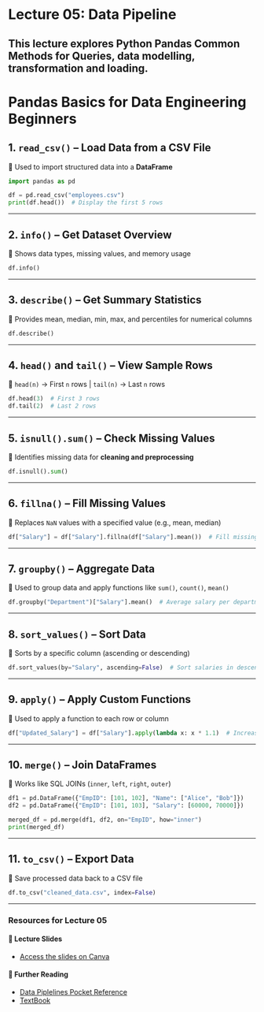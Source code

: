 # **Lecture 05: Data Pipeline**

This lecture explores Python Pandas Common Methods for Queries, data modelling, transformation and loading.
---

# Pandas Basics for Data Engineering Beginners

## 1. `read_csv()` – Load Data from a CSV File
📌 Used to import structured data into a **DataFrame**
```python
import pandas as pd

df = pd.read_csv("employees.csv")
print(df.head())  # Display the first 5 rows
```

---

## 2. `info()` – Get Dataset Overview
📌 Shows data types, missing values, and memory usage
```python
df.info()
```

---

## 3. `describe()` – Get Summary Statistics
📌 Provides mean, median, min, max, and percentiles for numerical columns
```python
df.describe()
```

---

## 4. `head()` and `tail()` – View Sample Rows
📌 `head(n)` → First `n` rows | `tail(n)` → Last `n` rows
```python
df.head(3)  # First 3 rows
df.tail(2)  # Last 2 rows
```

---

## 5. `isnull().sum()` – Check Missing Values
📌 Identifies missing data for **cleaning and preprocessing**
```python
df.isnull().sum()
```

---

## 6. `fillna()` – Fill Missing Values
📌 Replaces `NaN` values with a specified value (e.g., mean, median)
```python
df["Salary"] = df["Salary"].fillna(df["Salary"].mean())  # Fill missing salary with average
```

---

## 7. `groupby()` – Aggregate Data
📌 Used to group data and apply functions like `sum()`, `count()`, `mean()`
```python
df.groupby("Department")["Salary"].mean()  # Average salary per department
```

---

## 8. `sort_values()` – Sort Data
📌 Sorts by a specific column (ascending or descending)
```python
df.sort_values(by="Salary", ascending=False)  # Sort salaries in descending order
```

---

## 9. `apply()` – Apply Custom Functions
📌 Used to apply a function to each row or column
```python
df["Updated_Salary"] = df["Salary"].apply(lambda x: x * 1.1)  # Increase salary by 10%
```

---

## 10. `merge()` – Join DataFrames
📌 Works like SQL JOINs (`inner`, `left`, `right`, `outer`)
```python
df1 = pd.DataFrame({"EmpID": [101, 102], "Name": ["Alice", "Bob"]})
df2 = pd.DataFrame({"EmpID": [101, 103], "Salary": [60000, 70000]})

merged_df = pd.merge(df1, df2, on="EmpID", how="inner")
print(merged_df)
```

---

## 11. `to_csv()` – Export Data
📌 Save processed data back to a CSV file
```python
df.to_csv("cleaned_data.csv", index=False)
```
---

### **Resources for Lecture 05**

#### 📑 **Lecture Slides**
- [Access the slides on Canva](https://www.canva.com/design/DAGiG623q9g/ma31lpJiiKJvcnJW2vE4uA/view?utm_content=DAGiG623q9g&utm_campaign=designshare&utm_medium=link2&utm_source=uniquelinks&utlId=h090ed2e976)

#### 📂 **Further Reading**
- [Data Piplelines Pocket Reference](https://www.amazon.com/Data-Pipelines-Pocket-Reference-Processing/dp/1492087831)
- [TextBook](https://www.amazon.com/Fundamentals-Data-Engineering-Robust-Systems/dp/1098108302)